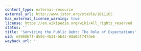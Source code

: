 ```yaml
---
content_type: external-resource
external_url: http://www.jstor.org/stable/1811165
has_external_license_warning: true
license: https://en.wikipedia.org/wiki/All_rights_reserved
status: ''
title: 'Servicing the Public Debt: The Role of Expectations'
uid: e8988bff-d586-4b31-bb42-9da03f747de6
wayback_url: ''
---
```

